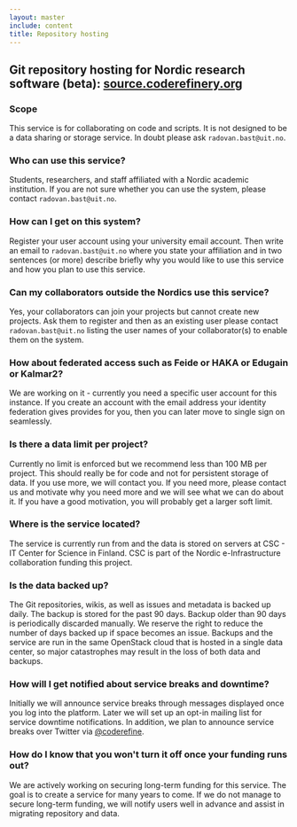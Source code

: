 ```yaml
---
layout: master
include: content
title: Repository hosting
---
```


## Git repository hosting for Nordic research software (beta): [source.coderefinery.org](https://source.coderefinery.org)

### Scope

This service is for collaborating on code and scripts. It is not designed to be a data sharing
or storage service. In doubt please ask `radovan.bast@uit.no`.

### Who can use this service?

Students, researchers, and staff affiliated with a Nordic academic institution.
If you are not sure whether you can use the system, please contact
`radovan.bast@uit.no`.
 
### How can I get on this system?

Register your user account using your university email account. Then write an
email to `radovan.bast@uit.no` where you state your affiliation and in two
sentences (or more) describe briefly why you would like to use this service
and how you plan to use this service.
 
### Can my collaborators outside the Nordics use this service?

Yes, your collaborators can join your projects but cannot create new projects.
Ask them to register and then as an existing user please contact
`radovan.bast@uit.no` listing the user names of your collaborator(s) to enable
them on the system.
 
### How about federated access such as Feide or HAKA or Edugain or Kalmar2?

We are working on it - currently you need a specific user account for this
instance. If you create an account with the email address your identity
federation gives provides for you, then you can later move to single sign on
seamlessly.
 
### Is there a data limit per project?

Currently no limit is enforced but we recommend less than 100 MB per project.
This should really be for code and not for persistent storage of data. If you
use more, we will contact you. If you need more, please contact us and motivate
why you need more and we will see what we can do about it. If you have a good
motivation, you will probably get a larger soft limit.

### Where is the service located?

The service is currently run from and the data is stored on servers at CSC - IT
Center for Science in Finland. CSC is part of the Nordic e-Infrastructure
collaboration funding this project.
 
### Is the data backed up?

The Git repositories, wikis, as well as issues and metadata is backed up daily.
The backup is stored for the past 90 days. Backup older than 90 days is
periodically discarded manually. We reserve the right to reduce the number of
days backed up if space becomes an issue. Backups and the service are run in
the same OpenStack cloud that is hosted in a single data center, so major
catastrophes may result in the loss of both data and backups.

### How will I get notified about service breaks and downtime?

Initially we will announce service breaks through messages displayed once you
log into the platform.  Later we will set up an opt-in mailing list for service
downtime notifications.  In addition, we plan to announce service breaks over
Twitter via
[@coderefine](https://twitter.com/coderefine).

### How do I know that you won't turn it off once your funding runs out?

We are actively working on securing long-term funding for this service.  The
goal is to create a service for many years to come.  If we do not manage to
secure long-term funding, we will notify users well in advance and assist in
migrating repository and data.
